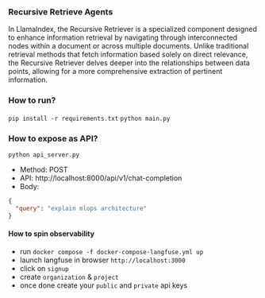 ### Recursive Retrieve Agents
In LlamaIndex, the Recursive Retriever is a specialized component designed to enhance information retrieval by navigating through interconnected nodes within a document or across multiple documents. Unlike traditional retrieval methods that fetch information based solely on direct relevance, the Recursive Retriever delves deeper into the relationships between data points, allowing for a more comprehensive extraction of pertinent information.

### How to run?
`pip install -r requirements.txt`
`python main.py`

### How to expose as API?
`python api_server.py`
- Method: POST
- API: http://localhost:8000/api/v1/chat-completion
- Body:
```json
{
  "query": "explain mlops architecture"
}
```

#### How to spin observability
- run `docker compose -f docker-compose-langfuse.yml up`
- launch langfuse in browser `http://localhost:3000`
- click on `signup`
- create `organization` & `project`
- once done create your `public` and `private` api keys
